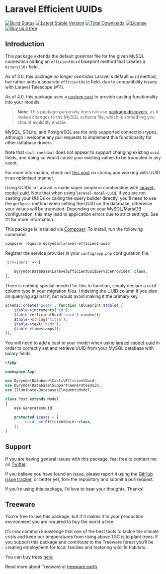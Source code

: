 # Laravel Efficient UUIDs

[![Build Status](https://github.com/michaeldyrynda/laravel-nullable-fields/workflows/run-tests/badge.svg)](https://github.com/michaeldyrynda/laravel-nullable-fields/actions?query=workflow%3Arun-tests)
[![Latest Stable Version](https://poser.pugx.org/dyrynda/laravel-efficient-uuid/v/stable)](https://packagist.org/packages/dyrynda/laravel-efficient-uuid)
[![Total Downloads](https://poser.pugx.org/dyrynda/laravel-efficient-uuid/downloads)](https://packagist.org/packages/dyrynda/laravel-efficient-uuid)
[![License](https://poser.pugx.org/dyrynda/laravel-efficient-uuid/license)](https://packagist.org/packages/dyrynda/laravel-efficient-uuid)
[![Buy us a tree](https://img.shields.io/badge/Treeware-%F0%9F%8C%B3-lightgreen)](https://plant.treeware.earth/michaeldyrynda/laravel-efficient-uuid)

## Introduction

This package extends the default grammar file for the given MySQL connection adding an `efficientUuid` blueprint method that creates a `binary(16)` field.

As of 3.0, this package _no longer overrides_ Laravel's default `uuid` method, but rather adds a separate `efficientUuid` field, due to compatibility issues with Laravel Telescope (#11).

As of 4.0, this package uses a [custom cast](https://laravel.com/docs/7.x/eloquent-mutators#custom-casts) to provide casting functionality into your models.

> **Note**: This package purposely does not use [package discovery](https://laravel.com/docs/5.8/packages#package-discovery), as it makes changes to the MySQL schema file, which is something you should explicitly enable.

MySQL, SQLite, and PostgreSQL are the only supported connection types, although I welcome any pull requests to implement this functionality for other database drivers.

Note that `doctrine/dbal` does not appear to support changing existing `uuid` fields, and doing so would cause your existing values to be truncated in any event.

For more information, check out [this post](https://www.percona.com/blog/2014/12/19/store-uuid-optimized-way/) on storing and working with UUID in an optimised manner.

Using UUIDs in Laravel is made super simple in combination with [laravel-model-uuid](https://github.com/michaeldyrynda/laravel-model-uuid). Note that when using `laravel-model-uuid`, if you are not casting your UUIDs or calling the query builder directly, you'll need to use the `getBytes` method when setting the UUID on the database, otherwise your values will be truncated. Depending on your MySQL/MariaDB configuration, this may lead to application errors due to strict settings. See #1 for more information.

This package is installed via [Composer](https://getcomposer.org/). To install, run the following command.

```bash
composer require dyrynda/laravel-efficient-uuid
```

Register the service provider in your `config/app.php` configuration file:

```php
'providers' => [
    ...
    Dyrynda\Database\LaravelEfficientUuidServiceProvider::class,
],
```

There is nothing special needed for this to function, simply declare a `uuid` column type in your migration files. I indexing the UUID column if you plan on querying against it, but would avoid making it the primary key.

```php
Schema::create('posts', function (Blueprint $table) {
    $table->increments('id');
    $table->efficientUuid('uuid')->index();
    $table->string('title');
    $table->text('body');
    $table->timestamps();
});
```

You will need to add a cast to your model when using [laravel-model-uuid](https://github.com/michaeldyrynda/laravel-model-uuid) in order to correctly set and retrieve UUID from your MySQL database with binary fields.

```php
<?php

namespace App;

use Dyrynda\Database\Casts\EfficientUuid;
use Dyrynda\Database\Support\GeneratesUuid;
use Illuminate\Database\Eloquent\Model;

class Post extends Model
{
    use GeneratesUuid;

    protected $casts = [
        'uuid' => EfficientUuid::class,
    ];
}
```

## Support

If you are having general issues with this package, feel free to contact me on [Twitter](https://twitter.com/michaeldyrynda).

If you believe you have found an issue, please report it using the [GitHub issue tracker](https://github.com/michaeldyrynda/laravel-efficient-uuid/issues), or better yet, fork the repository and submit a pull request.

If you're using this package, I'd love to hear your thoughts. Thanks!

## Treeware

You're free to use this package, but if it makes it to your production environment you are required to buy the world a tree.

It’s now common knowledge that one of the best tools to tackle the climate crisis and keep our temperatures from rising above 1.5C is to plant trees. If you support this package and contribute to the Treeware forest you’ll be creating employment for local families and restoring wildlife habitats.

You can buy trees [here](https://plant.treeware.earth/michaeldyrynda/laravel-efficient-uuid)

Read more about Treeware at [treeware.earth](https://treeware.earth)
